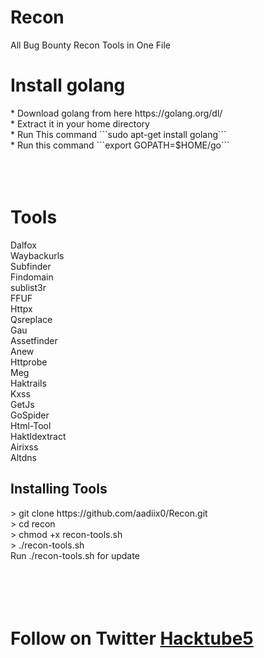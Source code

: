 # Recon
All Bug Bounty Recon Tools in One File 
<h1>Install golang</h1>
* Download golang from here https://golang.org/dl/ <br>
* Extract it in your home directory <br>
* Run This command ```sudo apt-get install golang``` <br> 
* Run this command ```export GOPATH=$HOME/go``` <br>
<br>
<br>
<br>
<h1>Tools</h1>
  Dalfox<br>
  Waybackurls<br>
  Subfinder<br>
  Findomain<br>
  sublist3r<br>
  FFUF<br>
  Httpx<br>
  Qsreplace<br>
  Gau<br>
  Assetfinder<br>
  Anew<br>
  Httprobe<br>
  Meg<br>
  Haktrails<br>
  Kxss<br>
  GetJs<br>
  GoSpider<br>
  Html-Tool<br>
  Haktldextract<br>
  Airixss<br>
  Altdns<br>
  
<h2>Installing Tools</h2>
<addr>
> git clone https://github.com/aadiix0/Recon.git <br>
> cd recon <br>
> chmod +x recon-tools.sh <br>
> ./recon-tools.sh <br>
Run ./recon-tools.sh for update 
<br>
<br>
<br>
<br>
<br>
  <h1>Follow on Twitter <a href="https://twitter.com/HackTube5">Hacktube5</a></h1>
  

